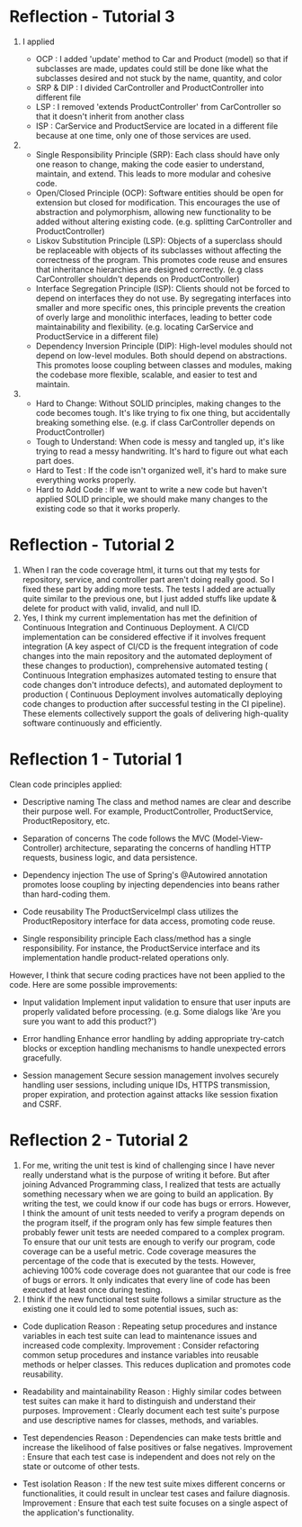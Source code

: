 # Reflection - Tutorial 3
1. I applied
   - OCP : I added 'update' method to Car and Product (model) so that if subclasses are made, updates could still be done like what the subclasses desired and not stuck by the name, quantity, and color
   - SRP & DIP : I divided CarController and ProductController into different file
   - LSP : I removed 'extends ProductController' from CarController so that it doesn't inherit from another class
   - ISP : CarService and ProductService are located in a different file because at one time, only one of those services are used.
  
2. - Single Responsibility Principle (SRP): Each class should have only one reason to change, making the code easier to understand, maintain, and extend. This leads to more modular and cohesive code.
   - Open/Closed Principle (OCP): Software entities should be open for extension but closed for modification. This encourages the use of abstraction and polymorphism, allowing new functionality to be added without altering existing code. (e.g. splitting  CarController and ProductController)
   - Liskov Substitution Principle (LSP): Objects of a superclass should be replaceable with objects of its subclasses without affecting the correctness of the program. This promotes code reuse and ensures that inheritance hierarchies are designed correctly. (e.g class CarController shouldn't depends on ProductController)
   - Interface Segregation Principle (ISP): Clients should not be forced to depend on interfaces they do not use. By segregating interfaces into smaller and more specific ones, this principle prevents the creation of overly large and monolithic interfaces, leading to better code maintainability and flexibility. (e.g. locating CarService and ProductService in a different file)
   - Dependency Inversion Principle (DIP): High-level modules should not depend on low-level modules. Both should depend on abstractions. This promotes loose coupling between classes and modules, making the codebase more flexible, scalable, and easier to test and maintain. 

3. - Hard to Change: Without SOLID principles, making changes to the code becomes tough. It's like trying to fix one thing, but accidentally breaking something else. (e.g. if class CarController depends on ProductController)
   - Tough to Understand: When code is messy and tangled up, it's like trying to read a messy handwriting. It's hard to figure out what each part does. 
   - Hard to Test : If the code isn't organized well, it's hard to make sure everything works properly.
   - Hard to Add Code : If we want to write a new code but haven't applied SOLID principle, we should make many changes to the existing code so that it works properly.

# Reflection - Tutorial 2
1. When I ran the code coverage html, it turns out that my tests for repository, service, and controller part aren't doing really good. So I fixed these part by adding more tests. The tests I added are actually quite similar to the previous one, but I just added stuffs like update & delete for product with valid, invalid, and null ID.
2. Yes, I think my current implementation has met the definition of Continuous Integration and Continuous Deployment. A  CI/CD implementation can be considered effective if it involves frequent integration (A key aspect of CI/CD is the frequent integration of code changes into the main repository and the automated deployment of these changes to production), comprehensive automated testing ( Continuous Integration emphasizes automated testing to ensure that code changes don't introduce defects), and automated deployment to production ( Continuous Deployment involves automatically deploying code changes to production after successful testing in the CI pipeline). These elements collectively support the goals of delivering high-quality software continuously and efficiently.
   
# Reflection 1 - Tutorial 1
Clean code principles applied:
- Descriptive naming
The class and method names are clear and describe their purpose well. For example, ProductController, ProductService, ProductRepository, etc.

- Separation of concerns
The code follows the MVC (Model-View-Controller) architecture, separating the concerns of handling HTTP requests, business logic, and data persistence.

- Dependency injection
The use of Spring's @Autowired annotation promotes loose coupling by injecting dependencies into beans rather than hard-coding them.

- Code reusability
The ProductServiceImpl class utilizes the ProductRepository interface for data access, promoting code reuse.

- Single responsibility principle
Each class/method has a single responsibility. For instance, the ProductService interface and its implementation handle product-related operations only.

However, I think that secure coding practices have not been applied to the code.
Here are some possible improvements:
- Input validation
Implement input validation to ensure that user inputs are properly validated before processing. (e.g. Some dialogs like 'Are you sure you want to add this product?')

- Error handling
Enhance error handling by adding appropriate try-catch blocks or exception handling mechanisms to handle unexpected errors gracefully.

- Session management
Secure session management involves securely handling user sessions, including unique IDs, HTTPS transmission, proper expiration, and protection against attacks like session fixation and CSRF.

# Reflection 2 - Tutorial 2
1. For me, writing the unit test is kind of challenging since I have never really understand what is the purpose of writing it before. But after joining Advanced Programming class, I realized that tests are actually something necessary when we are going to build an application. By writing the test, we could know if our code has bugs or errors. However, I think the amount of unit tests needed to verify a program depends on the program itself, if the program only has few simple features then probably fewer unit tests are needed compared to a complex program. To ensure that our unit tests are enough to verify our program, code coverage can be a useful metric. Code coverage measures the percentage of the code that is executed by the tests. However, achieving 100% code coverage does not guarantee that our code is free of bugs or errors. It only indicates that every line of code has been executed at least once during testing.
2.  I think if the new functional test suite follows a similar structure as the existing one it could led to some potential issues, such as:
- Code duplication
Reason : Repeating setup procedures and instance variables in each test suite can lead to maintenance issues and increased code complexity.
Improvement : Consider refactoring common setup procedures and instance variables into reusable methods or helper classes. This reduces duplication and promotes code reusability.

- Readability and maintainability
Reason : Highly similar codes between  test suites can make it hard to distinguish and understand their purposes.
Improvement : Clearly document each test suite's purpose and use descriptive names for classes, methods, and variables.

- Test dependencies
Reason :  Dependencies can make tests brittle and increase the likelihood of false positives or false negatives.
Improvement : Ensure that each test case is independent and does not rely on the state or outcome of other tests. 

- Test isolation 
Reason : If the new test suite mixes different concerns or functionalities, it could result in unclear test cases and failure diagnosis.
Improvement : Ensure that each test suite focuses on a single aspect of the application's functionality.

